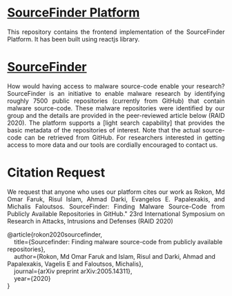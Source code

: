 # [SourceFinder Platform](http://www.source-finder.org)
<p align="justify">
This repository contains the frontend implementation of the SourceFinder Platform. It has been built using reactjs library.
</p>


# [SourceFinder](https://www.usenix.org/system/files/raid20-rokon.pdf)
<p align="justify">
How would having access to malware source-code enable your research? SourceFinder is an initiative to enable malware research by identifying roughly 7500 public repositories (currently from GitHub) that contain malware source-code. These malware repositories were identified by our group and the details are provided in the peer-reviewed article below (RAID 2020). The platform supports a [light search capability] that provides the basic metadata of the repositories of interest. Note that the actual source-code can be retrieved from GitHub. For researchers interested in getting access to more data and our tools are cordially encouraged to contact us. 
</p>

# Citation Request
<p align="justify">
We request that anyone who uses our platform cites our work as Rokon, Md Omar Faruk, Risul Islam, Ahmad Darki, Evangelos E. Papalexakis, and Michalis Faloutsos. SourceFinder: Finding Malware Source-Code from Publicly Available Repositories in GitHub." 23rd International Symposium on Research in Attacks, Intrusions and Defenses (RAID 2020)
</p>

@article{rokon2020sourcefinder, <br />
  &nbsp; &nbsp; title={Sourcefinder: Finding malware source-code from publicly available repositories}, <br />
  &nbsp; &nbsp; author={Rokon, Md Omar Faruk and Islam, Risul and Darki, Ahmad and Papalexakis, Vagelis E and Faloutsos, Michalis}, <br />
  &nbsp; &nbsp; journal={arXiv preprint arXiv:2005.14311}, <br />
  &nbsp; &nbsp; year={2020} <br />
}
